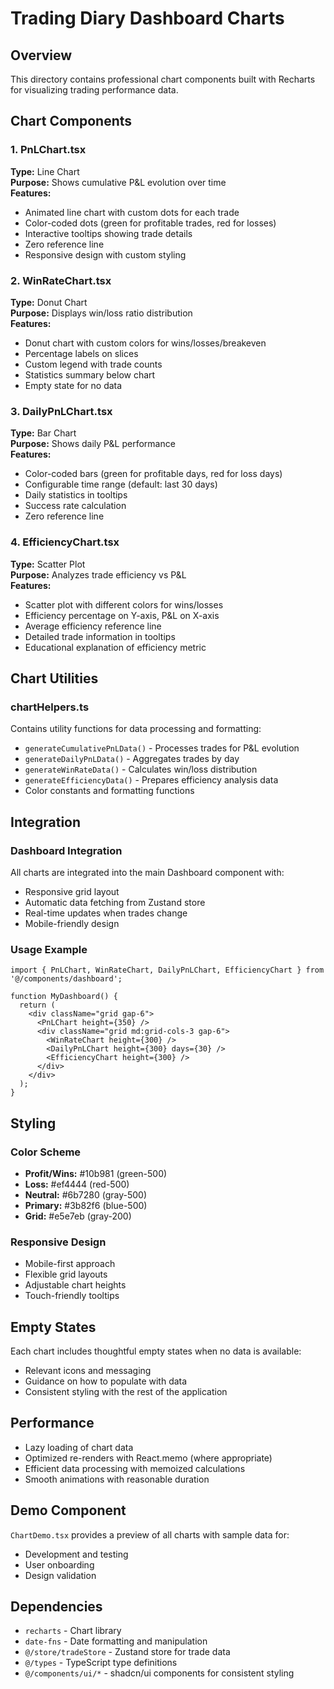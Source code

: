 # Trading Diary Dashboard Charts

## Overview
This directory contains professional chart components built with Recharts for visualizing trading performance data.

## Chart Components

### 1. PnLChart.tsx
**Type:** Line Chart  
**Purpose:** Shows cumulative P&L evolution over time  
**Features:**
- Animated line chart with custom dots for each trade
- Color-coded dots (green for profitable trades, red for losses)
- Interactive tooltips showing trade details
- Zero reference line
- Responsive design with custom styling

### 2. WinRateChart.tsx
**Type:** Donut Chart  
**Purpose:** Displays win/loss ratio distribution  
**Features:**
- Donut chart with custom colors for wins/losses/breakeven
- Percentage labels on slices
- Custom legend with trade counts
- Statistics summary below chart
- Empty state for no data

### 3. DailyPnLChart.tsx
**Type:** Bar Chart  
**Purpose:** Shows daily P&L performance  
**Features:**
- Color-coded bars (green for profitable days, red for loss days)
- Configurable time range (default: last 30 days)
- Daily statistics in tooltips
- Success rate calculation
- Zero reference line

### 4. EfficiencyChart.tsx
**Type:** Scatter Plot  
**Purpose:** Analyzes trade efficiency vs P&L  
**Features:**
- Scatter plot with different colors for wins/losses
- Efficiency percentage on Y-axis, P&L on X-axis
- Average efficiency reference line
- Detailed trade information in tooltips
- Educational explanation of efficiency metric

## Chart Utilities

### chartHelpers.ts
Contains utility functions for data processing and formatting:
- `generateCumulativePnLData()` - Processes trades for P&L evolution
- `generateDailyPnLData()` - Aggregates trades by day
- `generateWinRateData()` - Calculates win/loss distribution
- `generateEfficiencyData()` - Prepares efficiency analysis data
- Color constants and formatting functions

## Integration

### Dashboard Integration
All charts are integrated into the main Dashboard component with:
- Responsive grid layout
- Automatic data fetching from Zustand store
- Real-time updates when trades change
- Mobile-friendly design

### Usage Example
```tsx
import { PnLChart, WinRateChart, DailyPnLChart, EfficiencyChart } from '@/components/dashboard';

function MyDashboard() {
  return (
    <div className="grid gap-6">
      <PnLChart height={350} />
      <div className="grid md:grid-cols-3 gap-6">
        <WinRateChart height={300} />
        <DailyPnLChart height={300} days={30} />
        <EfficiencyChart height={300} />
      </div>
    </div>
  );
}
```

## Styling

### Color Scheme
- **Profit/Wins:** #10b981 (green-500)
- **Loss:** #ef4444 (red-500)
- **Neutral:** #6b7280 (gray-500)
- **Primary:** #3b82f6 (blue-500)
- **Grid:** #e5e7eb (gray-200)

### Responsive Design
- Mobile-first approach
- Flexible grid layouts
- Adjustable chart heights
- Touch-friendly tooltips

## Empty States
Each chart includes thoughtful empty states when no data is available:
- Relevant icons and messaging
- Guidance on how to populate with data
- Consistent styling with the rest of the application

## Performance
- Lazy loading of chart data
- Optimized re-renders with React.memo (where appropriate)
- Efficient data processing with memoized calculations
- Smooth animations with reasonable duration

## Demo Component
`ChartDemo.tsx` provides a preview of all charts with sample data for:
- Development and testing
- User onboarding
- Design validation

## Dependencies
- `recharts` - Chart library
- `date-fns` - Date formatting and manipulation
- `@/store/tradeStore` - Zustand store for trade data
- `@/types` - TypeScript type definitions
- `@/components/ui/*` - shadcn/ui components for consistent styling